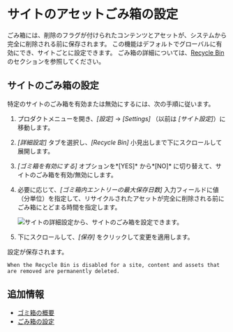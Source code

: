 # サイトのアセットごみ箱の設定

ごみ箱には、削除のフラグが付けられたコンテンツとアセットが、システムから完全に削除される前に保存されます。 この機能はデフォルトでグローバルに有効にでき、サイトごとに設定できます。 ごみ箱の詳細については、[Recycle Bin](../../../content-authoring-and-management/recycle-bin/recycle-bin-overview.md)のセクションを参照してください。

## サイトのごみ箱の設定

特定のサイトのごみ箱を有効または無効にするには、次の手順に従います。

1.  プロダクトメニューを開き、*[設定]* → *[Settings]* （以前は *[サイト設定]*）に移動します。

2.  *[詳細設定]* タブを選択し、*[Recycle Bin]* 小見出しまで下にスクロールして展開します。

3.  *[ゴミ箱を有効にする]* オプションを*[YES]* から*[NO]* に切り替えて、サイトのごみ箱を有効/無効にします。

4.  必要に応じて、*[ゴミ箱内エントリーの最大保存日数]* 入力フィールドに値（分単位）を指定して、リサイクルされたアセットが完全に削除される前にごみ箱にとどまる時間を指定します。

    ![サイトの詳細設定から、サイトのごみ箱を設定できます。](./configuring-the-asset-recycle-bin-for-sites/images/01.png)

5.  下にスクロールして、*[保存]* をクリックして変更を適用します。

設定が保存されます。

```{warning}
When the Recycle Bin is disabled for a site, content and assets that are removed are permanently deleted.
```

## 追加情報

  - [ゴミ箱の概要](../../../content-authoring-and-management/recycle-bin/recycle-bin-overview.md)
  - [ごみ箱の設定](../../../content-authoring-and-management/recycle-bin/configuring-the-recycle-bin.md)
